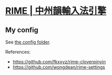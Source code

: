 # [RIME | 中州韻輸入法引擎](https://rime.im/)

## My config

See [the config folder](./attachments/rime/).

References:

- https://github.com/fkxxyz/rime-cloverpinyin
- https://github.com/wongdean/rime-settings

